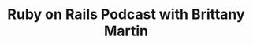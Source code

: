 ---
title: Ruby on Rails Podcast with Brittany Martin
description: A weekly exploration into the people who make Ruby what it is.
cover: ruby-on-rails-podcast-with-brittany-martin.jpg
site: https://www.therubyonrailspodcast.com/hosts/brittany-martin
episodes: https://www.therubyonrailspodcast.com/episodes
---
